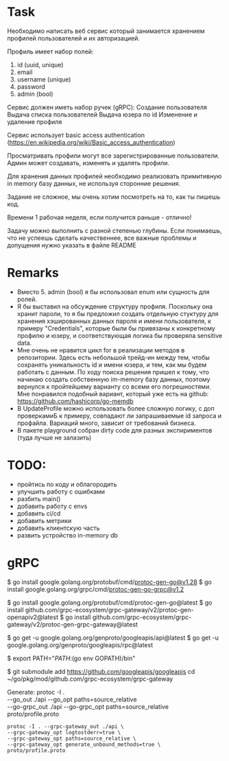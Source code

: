 # Task 
Необходимо написать веб сервис который занимается хранением профилей пользователей и их авторизацией.

Профиль имеет набор полей:
1. id (uuid, unique)
2. email
3. username (unique)
4. password
5. admin (bool)

Сервис должeн иметь набор ручек (gRPC):
Создание пользователя
Выдача списка пользователей
Выдача юзера по id
Изменение и удаление профиля

Сервис использует basic access authentication (https://en.wikipedia.org/wiki/Basic_access_authentication)

Просматривать профили могут все зарегистрированные пользователи.
Админ может создавать, изменять и удалять профили.

Для хранения данных профилей необходимо реализовать примитивную in memory базу данных, не используя сторонние решения.

Задание не сложное, мы очень хотим посмотреть на то, как ты пишешь код.

Времени 1 рабочая неделя, если получится раньше - отлично!

Задачу можно выполнить с разной степенью глубины. Если понимаешь, что не успеешь сделать качественнее, все важные проблемы и допущения нужно указать в файле README

# Remarks
- Вместо 5. admin (bool) я бы использовал enum или сущность для ролей.
- Я бы выставил на обсуждение структуру профиля. Поскольку она хранит пароли, то я бы предложил создать отдельную стуктуру для хранения хэшированных данных пароля и имени пользователя, к примеру "Credentials", которые были бы привязаны к конкретному профилю и юзеру, и соответствующая логика бы проверяла sensitive data. 
- Мне очень не нравится цикл for в реализации методов в репозитории. Здесь есть небольшой трейд-ин между тем, чтобы сохранять уникальность id и имени юзера, и тем, как мы будем работать с данным. По ходу поиска решения пришел к тому, что начинаю создать собственную im-memory базу данных, поэтому вернулся к пройтейшему варианту со всеми его погрешностями. Мне понравился подобный вариант, который уже есть на github: https://github.com/hashicorp/go-memdb 
- В UpdateProfile можно использовать более сложную логику, с доп проверкамиБ к примеру, совпадают ли запрашиваемые id запроса и профайла. Вариаций много, зависит от требований бизнеса. 
- В пакете playground собран dirty code для разных экспириментов (туда лучше не залазить)

# TODO:
- пройтись по коду и облагородить 
- улучшить работу с ошибками 
- разбить main() 
- добавить работу с envs 
- добавить ci/cd 
- добавить метрики 
- добавить клиентскую часть
- развить устройство in-memory db

# gRPC
$ go install google.golang.org/protobuf/cmd/protoc-gen-go@v1.28
$ go install google.golang.org/grpc/cmd/protoc-gen-go-grpc@v1.2

$ go install google.golang.org/protobuf/cmd/protoc-gen-go@latest
$ go install github.com/grpc-ecosystem/grpc-gateway/v2/protoc-gen-openapiv2@latest
$ go install github.com/grpc-ecosystem/grpc-gateway/v2/protoc-gen-grpc-gateway@latest

$ go get -u  google.golang.org/genproto/googleapis/api@latest
$ go get -u  google.golang.org/genproto/googleapis/rpc@latest

$ export PATH="$PATH:$(go env GOPATH)/bin"

$ git submodule add https://github.com/googleapis/googleapis
cd ~/go/pkg/mod/github.com/grpc-ecosystem/grpc-gateway

Generate:
    protoc -I . \
    --go_out ./api --go_opt paths=source_relative \
    --go-grpc_out ./api --go-grpc_opt paths=source_relative \
    proto/profile.proto

    protoc -I . --grpc-gateway_out ./api \
    --grpc-gateway_opt logtostderr=true \
    --grpc-gateway_opt paths=source_relative \
    --grpc-gateway_opt generate_unbound_methods=true \
    proto/profile.proto


